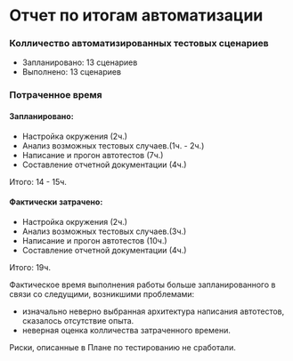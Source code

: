 # Отчет по итогам автоматизации

### Колличество автоматизированных тестовых сценариев
* Запланировано: 13 сценариев
* Выполнено: 13 сценариев
### Потраченное время
#### Запланировано:
* Настройка окружения (2ч.)
* Анализ возможных тестовых случаев.(1ч. - 2ч.)
* Написание и прогон автотестов (7ч.)
* Составление отчетной документации (4ч.)

Итого: 14 - 15ч.
#### Фактически затрачено:
* Настройка окружения (2ч.)
* Анализ возможных тестовых случаев.(3ч.)
* Написание и прогон автотестов (10ч.)
* Составление отчетной документации (4ч.)

Итого:  19ч.

Фактическое время выполнения работы больше запланированного в связи со следущими, возникшими проблемами:

* изначально неверно выбранная архитектура написания автотестов, сказалось отсутствие опыта.
* неверная оценка колличества затраченного времени.

Риски, описанные в Плане по тестированию не сработали.
